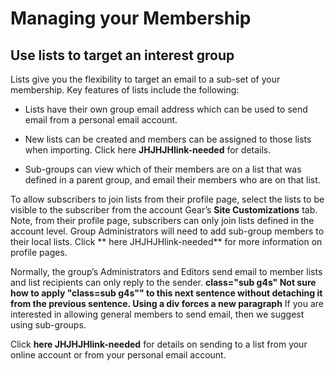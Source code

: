 # Managing your Membership

## Use lists to target an interest group
<div id="gv-use-lists-to-target"></div>

Lists give you the flexibility to target an email to a sub-set of your
membership.
Key features of lists include the following:

* Lists have their own group email address which can be used to send
email from a personal email account.

* New lists can be created and members can be assigned to those lists
when importing.  Click here **JHJHJHlink-needed** for details.

* Sub-groups can view which of their members are on a list that was
defined in a parent group, and email their members who are on that list.

To allow subscribers to join lists from their profile page, select the
lists to be visible to the subscriber from the account Gear’s **Site
Customizations** tab.
Note, from their profile page, subscribers can only join lists defined
in the account level.
Group Administrators will need to add sub-group members to their local
lists.
Click ** here JHJHJHlink-needed** for more information on profile pages.

Normally, the group’s Administrators and Editors send email to member
lists and list recipients can only reply to the sender.
**class="sub g4s" Not sure how to apply "class=sub g4s"" to this
next sentence without detaching it from the previous sentence. Using a
div forces a new paragraph**
<span class="sub g4s">If you are interested in allowing general members
to send email, then we suggest using sub-groups.</span>

Click **here JHJHJHlink-needed** for details on sending to a list from
your online account or from your personal email account.
